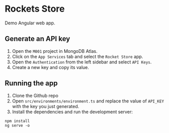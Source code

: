 # Rockets Store

Demo Angular web app.

## Generate an API key

1. Open the `M001` project in MongoDB Atlas.
1. Click on the `App Services` tab and select the `Rocket Store` app.
1. Open the `Authentication` from the left sidebar and select `API Keys`.
1. Create a new key and copy its value.

## Running the app

1. Clone the Github repo
1. Open `src/environments/environment.ts` and replace the value of `API_KEY` with the key you just generated.
1. Install the dependencies and run the development server:

```
npm install
ng serve -o
```

